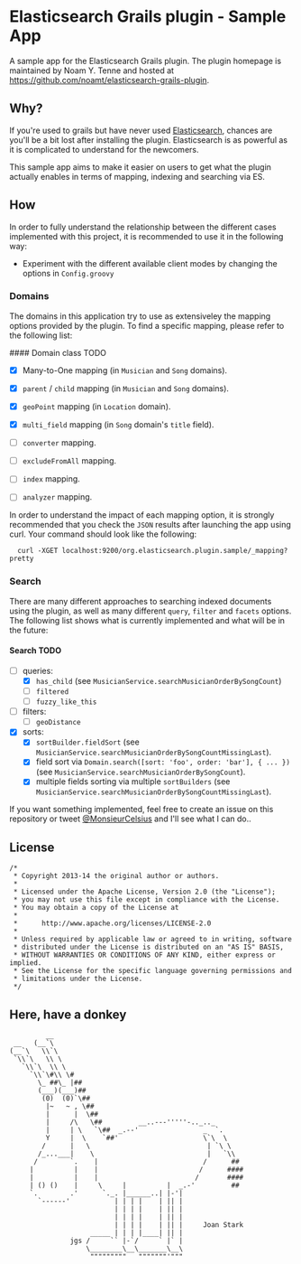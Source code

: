 # Elasticsearch Grails plugin - Sample App #

A sample app for the Elasticsearch Grails plugin. The plugin homepage is maintained by Noam Y. Tenne and hosted at https://github.com/noamt/elasticsearch-grails-plugin.

## Why? ##

If you're used to grails but have never used [Elasticsearch](http://www.elasticsearch.org/), chances are you'll be a bit lost after installing the plugin.
Elasticsearch is as powerful as it is complicated to understand for the newcomers.

This sample app aims to make it easier on users to get what the plugin actually enables in terms of mapping, indexing and searching via ES.

## How ##

In order to fully understand the relationship between the different cases implemented with this project, it is recommended to use it in the following way:

  * Experiment with the different available client modes by changing the options in `Config.groovy`

### Domains

The domains in this application try to use as extensiveley the mapping options provided by the plugin. To find a specific mapping, please refer to the following list:

#### Domain class TODO

  - [x] Many-to-One mapping (in `Musician` and `Song` domains).
  - [x] `parent` / `child` mapping (in `Musician` and `Song` domains).
  - [x] `geoPoint` mapping (in `Location` domain).
  - [x] `multi_field` mapping (in `Song` domain's `title` field).
  - [ ] `converter` mapping.
  - [ ] `excludeFromAll` mapping.
  - [ ] `index` mapping.
  - [ ] `analyzer` mapping.


In order to understand the impact of each mapping option, it is strongly recommended that you check the `JSON` results after launching the app using curl. Your command should look like the following:

````
  curl -XGET localhost:9200/org.elasticsearch.plugin.sample/_mapping?pretty
````

### Search

There are many different approaches to searching indexed documents using the plugin, as well as many different `query`, `filter` and `facets` options. The following list shows what is currently implemented and what will be in the future:

#### Search TODO

  - [ ] queries:
    - [x]  `has_child` (see `MusicianService.searchMusicianOrderBySongCount`)
    - [ ] `filtered`
    - [ ] `fuzzy_like_this`
  - [ ] filters:
    - [ ] `geoDistance`
  - [x] sorts:
    - [x] `sortBuilder.fieldSort` (see `MusicianService.searchMusicianOrderBySongCountMissingLast`).
    - [x] field sort via `Domain.search([sort: 'foo', order: 'bar'], { ... })`  (see `MusicianService.searchMusicianOrderBySongCount`).
    - [x] multiple fields sorting via multiple `sortBuilders` (see `MusicianService.searchMusicianOrderBySongCountMissingLast`).
 
If you want something implemented, feel free to create an issue on this repository or tweet [@MonsieurCelsius](http://www.twitter.com/MonsieurCelsius) and I'll see what I can do..


## License ##

````
/*
 * Copyright 2013-14 the original author or authors.
 *
 * Licensed under the Apache License, Version 2.0 (the "License");
 * you may not use this file except in compliance with the License.
 * You may obtain a copy of the License at
 *
 *      http://www.apache.org/licenses/LICENSE-2.0
 *
 * Unless required by applicable law or agreed to in writing, software
 * distributed under the License is distributed on an "AS IS" BASIS,
 * WITHOUT WARRANTIES OR CONDITIONS OF ANY KIND, either express or implied.
 * See the License for the specific language governing permissions and
 * limitations under the License.
 */
````

## Here, have a donkey ##

````
         __
 __   (__`\
(__`\   \\`\
 `\\`\   \\ \
   `\\`\  \\ \
     `\\`\#\\ \#
       \_ ##\_ |##
       (___)(___)##
        (0)  (0)`\##
         |~   ~ , \##
         |      |  \##
         |     /\   \##         __..---'''''-.._.._
         |     | \   `\##  _.--'                _  `.
         Y     |  \    `##'                     \`\  \
        /      |   \                             | `\ \
       /_...___|    \                            |   `\\
      /        `.    |                          /      ##
     |          |    |                         /      ####
     |          |    |                        /       ####
     | () ()    |     \     |          |  _.-'         ##
     `.        .'      `._. |______..| |-'|
       `------'           | | | |    | || |
                          | | | |    | || |
                          | | | |    | || |
                          | | | |    | || |     Joan Stark
                    _____ | | | |____| || |
               jgs /     `` |-`/     ` |` |
                   \________\__\_______\__\
                    """""""""   """""""'"""
````